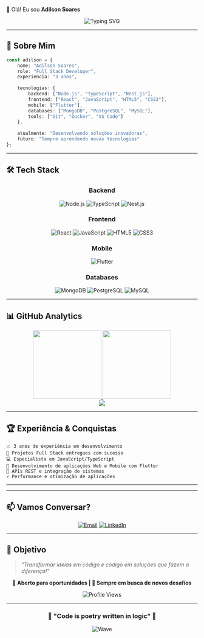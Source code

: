 👋 Olá! Eu sou **Adilson Soares**

<div align="center">

![Typing SVG](https://readme-typing-svg.herokuapp.com?font=Fira+Code&size=30&duration=3000&pause=1000&color=3B82F6&center=true&vCenter=true&width=600&lines=Full+Stack+Developer;3+anos+de+experiência;Node.js+%7C+TypeScript+%7C+React+%7C+Flutter;Apaixonado+por+tecnologia!)

</div>

---

## 🚀 Sobre Mim

```typescript
const adilson = {
    nome: "Adilson Soares",
    role: "Full Stack Developer",
    experiencia: "3 anos",
    
    tecnologias: {
        backend: ["Node.js", "TypeScript", "Nest.js"],
        frontend: ["React", "JavaScript", "HTML5", "CSS3"],
        mobile: ["Flutter"],
        databases: ["MongoDB", "PostgreSQL", "MySQL"],
        tools: ["Git", "Docker", "VS Code"]
    },
    
    atualmente: "Desenvolvendo soluções inovadoras",
    futuro: "Sempre aprendendo novas tecnologias"
};
```

---

## 🛠️ **Tech Stack**

<div align="center">

### Backend
![Node.js](https://img.shields.io/badge/Node.js-43853D?style=for-the-badge&logo=node.js&logoColor=white)
![TypeScript](https://img.shields.io/badge/TypeScript-007ACC?style=for-the-badge&logo=typescript&logoColor=white)
![Nest.js](https://img.shields.io/badge/Nest.js-E0234E?style=for-the-badge&logo=nestjs&logoColor=white)

### Frontend
![React](https://img.shields.io/badge/React-20232A?style=for-the-badge&logo=react&logoColor=61DAFB)
![JavaScript](https://img.shields.io/badge/JavaScript-F7DF1E?style=for-the-badge&logo=javascript&logoColor=black)
![HTML5](https://img.shields.io/badge/HTML5-E34F26?style=for-the-badge&logo=html5&logoColor=white)
![CSS3](https://img.shields.io/badge/CSS3-1572B6?style=for-the-badge&logo=css3&logoColor=white)

### Mobile
![Flutter](https://img.shields.io/badge/Flutter-02569B?style=for-the-badge&logo=flutter&logoColor=white)

### Databases
![MongoDB](https://img.shields.io/badge/MongoDB-4EA94B?style=for-the-badge&logo=mongodb&logoColor=white)
![PostgreSQL](https://img.shields.io/badge/PostgreSQL-316192?style=for-the-badge&logo=postgresql&logoColor=white)
![MySQL](https://img.shields.io/badge/MySQL-00000F?style=for-the-badge&logo=mysql&logoColor=white)

</div>

---

## 📊 **GitHub Analytics**

<div align="center">

<a href="https://github.com/adilsonsoares">
  <img height="180em" src="https://github-readme-stats.vercel.app/api?username=adilsonsoares&show_icons=true&theme=tokyonight&include_all_commits=true&count_private=true&hide_border=true"/>
</a>
<a href="https://github.com/adilsonsoares">
  <img height="180em" src="https://github-readme-stats.vercel.app/api/top-langs/?username=adilsonsoares&layout=compact&langs_count=7&theme=tokyonight&hide_border=true"/>
</a>

</div>

<div align="center">

<a href="https://github.com/adilsonsoares">
  <img src="https://github-readme-streak-stats.herokuapp.com/?user=adilsonsoares&theme=tokyonight&hide_border=true"/>
</a>

</div>

---

## 🏆 **Experiência & Conquistas**

```
📈 3 anos de experiência em desenvolvimento
🚀 Projetos Full Stack entregues com sucesso
💻 Especialista em JavaScript/TypeScript
📱 Desenvolvimento de aplicações Web e Mobile com Flutter
🔧 APIs REST e integração de sistemas
⚡ Performance e otimização de aplicações
```

---



---

## 📫 **Vamos Conversar?**

<div align="center">

[![Email](https://img.shields.io/badge/Email-D14836?style=for-the-badge&logo=gmail&logoColor=white)](mailto:adilsonsoares2k@gmail.com)
[![LinkedIn](https://img.shields.io/badge/LinkedIn-0077B5?style=for-the-badge&logo=linkedin&logoColor=white)](https://www.linkedin.com/in/adilson-soares-208a6b245/)

</div>

---

## 🎯 **Objetivo**

> *"Transformar ideias em código e código em soluções que fazem a diferença!"*

<div align="center">

**💼 Aberto para oportunidades | 🚀 Sempre em busca de novos desafios**

![Profile Views](https://komarev.com/ghpvc/?username=adilsonsoares&color=3b82f6&style=for-the-badge)

</div>

---

<div align="center">

### 🌟 **"Code is poetry written in logic"** 🌟

![Wave](https://raw.githubusercontent.com/mayhemantt/mayhemantt/Update/svg/Bottom.svg)

</div>
